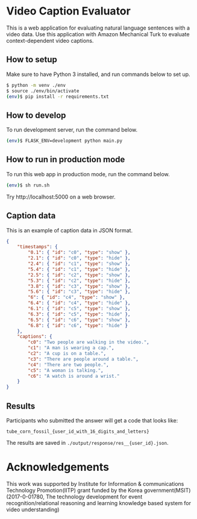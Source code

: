 # Video Caption Evaluator

This is a web application for evaluating natural language sentences with a video data.
Use this application with Amazon Mechanical Turk to evaluate context-dependent video captions.

## How to setup

Make sure to have Python 3 installed, and run commands below to set up.

```bash
$ python -m venv ./env
$ source ./env/bin/activate
(env)$ pip install -r requirements.txt
```

## How to develop

To run development server, run the command below.

```bash
(env)$ FLASK_ENV=development python main.py
```

## How to run in production mode

To run this web app in production mode, run the command below.
```bash
(env)$ sh run.sh
```

Try http://localhost:5000 on a web browser.

## Caption data

This is an example of caption data in JSON format.

```json
{
    "timestamps": {
        "0.1": { "id": "c0", "type": "show" },
        "2.1": { "id": "c0", "type": "hide" },
        "2.4": { "id": "c1", "type": "show" },
        "5.4": { "id": "c1", "type": "hide" },
        "2.5": { "id": "c2", "type": "show" },
        "5.3": { "id": "c2", "type": "hide" },
        "3.8": { "id": "c3", "type": "show" },
        "5.6": { "id": "c3", "type": "hide" },
        "6": { "id": "c4", "type": "show" },
        "6.4": { "id": "c4", "type": "hide" },
        "6.1": { "id": "c5", "type": "show" },
        "6.3": { "id": "c5", "type": "hide" },
        "6.5": { "id": "c6", "type": "show" },
        "6.8": { "id": "c6", "type": "hide" }
    },
    "captions": {
        "c0": "Two people are walking in the video.",
        "c1": "A man is wearing a cap.",
        "c2": "A cup is on a table.",
        "c3": "There are people around a table.",
        "c4": "There are two people.",
        "c5": "A woman is talking.",
        "c6": "A watch is around a wrist."
    }
}
```

## Results

Participants who submitted the answer will get a code that looks like: 

`tube_corn_fossil_{user_id_with_16_digits_and_letters}`

The results are saved in `./output/response/res__{user_id}.json`. 

# Acknowledgements

This work was supported by Institute for Information & communications Technology Promotion(IITP) grant funded by the Korea government(MSIT) (2017-0-01780, The technology development for event recognition/relational reasoning and learning knowledge based system for video understanding)
 